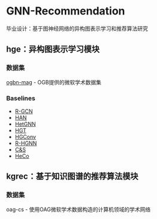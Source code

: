 # GNN-Recommendation
毕业设计：基于图神经网络的异构图表示学习和推荐算法研究

## hge：异构图表示学习模块
### 数据集
[ogbn-mag](https://ogb.stanford.edu/docs/nodeprop/#ogbn-mag) - OGB提供的微软学术数据集

### Baselines
* [R-GCN](https://arxiv.org/pdf/1703.06103)
* [HAN](https://arxiv.org/pdf/1903.07293)
* [HetGNN](https://dl.acm.org/doi/pdf/10.1145/3292500.3330961)
* [HGT](https://arxiv.org/pdf/2003.01332)
* [HGConv](https://arxiv.org/pdf/2012.14722)
* [R-HGNN](https://arxiv.org/pdf/2105.11122)
* [C&S](https://arxiv.org/pdf/2010.13993)
* [HeCo](https://arxiv.org/pdf/2105.09111)

## kgrec：基于知识图谱的推荐算法模块
### 数据集
oag-cs - 使用OAG微软学术数据构造的计算机领域的学术网络
